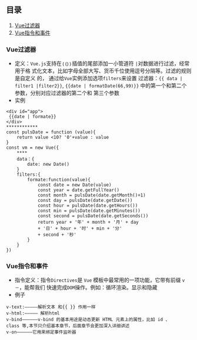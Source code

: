 ## 目录
1. [Vue过滤器](###Vue过滤器)
2. [Vue指令和事件](###Vue指令和事件)


### Vue过滤器

- 定义：`Vue.js`支持在`｛｛｝｝`插值的尾部添加一小管道符 `|`对数据进行过滤，经常用于格
  式化文本，比如字母全部大写、货币千位使用逗号分隔等。过滤的规则是自定义
  的， 通过给`Vue`实例添加选项`filters`来设置
  过滤器：`{{ data | filter1 |filter2}}`,
  `{{date | formatDate(66,99)}}` 中的第一个和第二个参数，分别对应过滤器的第二个和
  第三个参数
- 实例

```
<div id="app">
 {{date | formate}}
</div>
************
const pulsDate = function (value){
    return value <10? '0'+value : value
}
const vm = new Vue({
    ****
    data：{
        date: new Date()
    }
    filters:{
        formate:function(value){
            const date = new Date(value)
            const year = date.getFullYear()
            const month = pulsDate(date.getMonth()+1)
            const day = pulsDate(date.getDate())
            const hour = pulsDate(date.getHours())
            const min = pulsDate(date.getMinutes())
            const second = pulsDate(date.getSeconds())
            return year + '年' + month + '月' + day
            + '日' + hour + '时' + min + '分'
            + second + '秒'
        }
    }
})
```

### Vue指令和事件

- 指令定义：指令`Directives`是 `Vue` 模板中最常用的一项功能，它带有前缀 `v－`，能帮我们
  快速完成`DOM`操作。例如：循环渲染。显示和隐藏
- 例子

```
v-text:—————解析文本 和{{ }} 作用一样
v-html:————— 解析html
v-bind—————–v-bind 的基本用途是动态更新 HTML 元素上的属性，比如 id 、
class 等,本节只介绍基本章节，后面章节会更加深入详细讲述
v-on——————它用来绑定事件监听器
```
